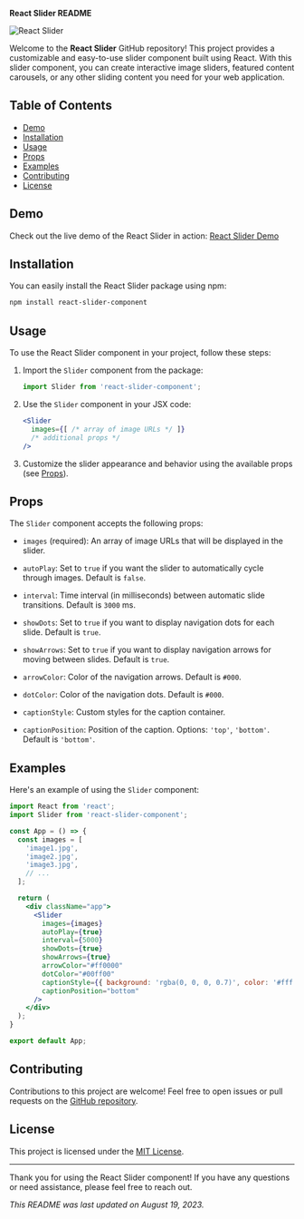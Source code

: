 **React Slider README**

![React Slider](https://raw.githubusercontent.com/alihassn10/react-slider/main/demo.gif)

Welcome to the **React Slider** GitHub repository! This project provides a customizable and easy-to-use slider component built using React. With this slider component, you can create interactive image sliders, featured content carousels, or any other sliding content you need for your web application.

## Table of Contents

- [Demo](#demo)
- [Installation](#installation)
- [Usage](#usage)
- [Props](#props)
- [Examples](#examples)
- [Contributing](#contributing)
- [License](#license)

## Demo

Check out the live demo of the React Slider in action: [React Slider Demo](https://temp-reviews-slider.netlify.app/)

## Installation

You can easily install the React Slider package using npm:

```bash
npm install react-slider-component
```

## Usage

To use the React Slider component in your project, follow these steps:

1. Import the `Slider` component from the package:
   
   ```jsx
   import Slider from 'react-slider-component';
   ```

2. Use the `Slider` component in your JSX code:

   ```jsx
   <Slider
     images={[ /* array of image URLs */ ]}
     /* additional props */
   />
   ```

3. Customize the slider appearance and behavior using the available props (see [Props](#props)).

## Props

The `Slider` component accepts the following props:

- `images` (required): An array of image URLs that will be displayed in the slider.

- `autoPlay`: Set to `true` if you want the slider to automatically cycle through images. Default is `false`.

- `interval`: Time interval (in milliseconds) between automatic slide transitions. Default is `3000` ms.

- `showDots`: Set to `true` if you want to display navigation dots for each slide. Default is `true`.

- `showArrows`: Set to `true` if you want to display navigation arrows for moving between slides. Default is `true`.

- `arrowColor`: Color of the navigation arrows. Default is `#000`.

- `dotColor`: Color of the navigation dots. Default is `#000`.

- `captionStyle`: Custom styles for the caption container.

- `captionPosition`: Position of the caption. Options: `'top'`, `'bottom'`. Default is `'bottom'`.

## Examples

Here's an example of using the `Slider` component:

```jsx
import React from 'react';
import Slider from 'react-slider-component';

const App = () => {
  const images = [
    'image1.jpg',
    'image2.jpg',
    'image3.jpg',
    // ...
  ];

  return (
    <div className="app">
      <Slider
        images={images}
        autoPlay={true}
        interval={5000}
        showDots={true}
        showArrows={true}
        arrowColor="#ff0000"
        dotColor="#00ff00"
        captionStyle={{ background: 'rgba(0, 0, 0, 0.7)', color: '#fff' }}
        captionPosition="bottom"
      />
    </div>
  );
}

export default App;
```

## Contributing

Contributions to this project are welcome! Feel free to open issues or pull requests on the [GitHub repository](https://github.com/alihassn10/react-slider).

## License

This project is licensed under the [MIT License](https://opensource.org/licenses/MIT).

---

Thank you for using the React Slider component! If you have any questions or need assistance, please feel free to reach out.

*This README was last updated on August 19, 2023.*
